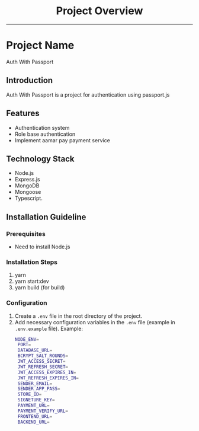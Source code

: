 <div align="center">
  <h1>Project Overview</h1>
</div>

---

# Project Name

Auth With Passport

## Introduction

Auth With Passport is a project for authentication using passport.js

## Features

- Authentication system
- Role base authentication
- Implement aamar pay payment service

## Technology Stack

- Node.js
- Express.js
- MongoDB
- Mongoose
- Typescript.

## Installation Guideline

### Prerequisites

- Need to install Node.js

### Installation Steps

1. yarn
2. yarn start:dev
3. yarn build (for build)

### Configuration

1. Create a `.env` file in the root directory of the project.
2. Add necessary configuration variables in the `.env` file (example in `.env.example` file).
   Example:
   ```bash
   NODE_ENV=
    PORT=
    DATABASE_URL=
    BCRYPT_SALT_ROUNDS=
    JWT_ACCESS_SECRET=
    JWT_REFRESH_SECRET=
    JWT_ACCESS_EXPIRES_IN=
    JWT_REFRESH_EXPIRES_IN=
    SENDER_EMAIL=
    SENDER_APP_PASS=
    STORE_ID=
    SIGNETURE_KEY=
    PAYMENT_URL=
    PAYMENT_VERIFY_URL=
    FRONTEND_URL=
    BACKEND_URL=
   ```

